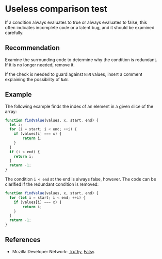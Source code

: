 # Useless comparison test
If a condition always evaluates to true or always evaluates to false, this often indicates incomplete code or a latent bug, and it should be examined carefully.


## Recommendation
Examine the surrounding code to determine why the condition is redundant. If it is no longer needed, remove it.

If the check is needed to guard against `NaN` values, insert a comment explaining the possibility of `NaN`.


## Example
The following example finds the index of an element in a given slice of the array:


```javascript
function findValue(values, x, start, end) {
  let i;
  for (i = start; i < end; ++i) {
    if (values[i] === x) {
        return i;
    }
  }
  if (i < end) {
    return i;
  }
  return -1;
}

```
The condition `i < end` at the end is always false, however. The code can be clarified if the redundant condition is removed:


```javascript
function findValue(values, x, start, end) {
  for (let i = start; i < end; ++i) {
    if (values[i] === x) {
        return i;
    }
  }
  return -1;
}

```

## References
* Mozilla Developer Network: [Truthy](https://developer.mozilla.org/en-US/docs/Glossary/Truthy), [Falsy](https://developer.mozilla.org/en-US/docs/Glossary/Falsy).

